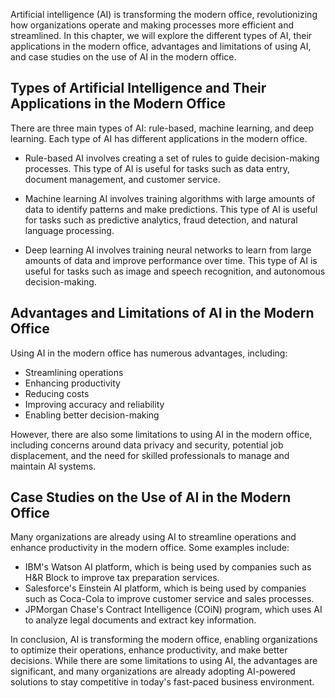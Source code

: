 
Artificial intelligence (AI) is transforming the modern office, revolutionizing how organizations operate and making processes more efficient and streamlined. In this chapter, we will explore the different types of AI, their applications in the modern office, advantages and limitations of using AI, and case studies on the use of AI in the modern office.

Types of Artificial Intelligence and Their Applications in the Modern Office
----------------------------------------------------------------------------

There are three main types of AI: rule-based, machine learning, and deep learning. Each type of AI has different applications in the modern office.

* Rule-based AI involves creating a set of rules to guide decision-making processes. This type of AI is useful for tasks such as data entry, document management, and customer service.

* Machine learning AI involves training algorithms with large amounts of data to identify patterns and make predictions. This type of AI is useful for tasks such as predictive analytics, fraud detection, and natural language processing.

* Deep learning AI involves training neural networks to learn from large amounts of data and improve performance over time. This type of AI is useful for tasks such as image and speech recognition, and autonomous decision-making.

Advantages and Limitations of AI in the Modern Office
-----------------------------------------------------

Using AI in the modern office has numerous advantages, including:

* Streamlining operations
* Enhancing productivity
* Reducing costs
* Improving accuracy and reliability
* Enabling better decision-making

However, there are also some limitations to using AI in the modern office, including concerns around data privacy and security, potential job displacement, and the need for skilled professionals to manage and maintain AI systems.

Case Studies on the Use of AI in the Modern Office
--------------------------------------------------

Many organizations are already using AI to streamline operations and enhance productivity in the modern office. Some examples include:

* IBM's Watson AI platform, which is being used by companies such as H\&R Block to improve tax preparation services.
* Salesforce's Einstein AI platform, which is being used by companies such as Coca-Cola to improve customer service and sales processes.
* JPMorgan Chase's Contract Intelligence (COiN) program, which uses AI to analyze legal documents and extract key information.

In conclusion, AI is transforming the modern office, enabling organizations to optimize their operations, enhance productivity, and make better decisions. While there are some limitations to using AI, the advantages are significant, and many organizations are already adopting AI-powered solutions to stay competitive in today's fast-paced business environment.
